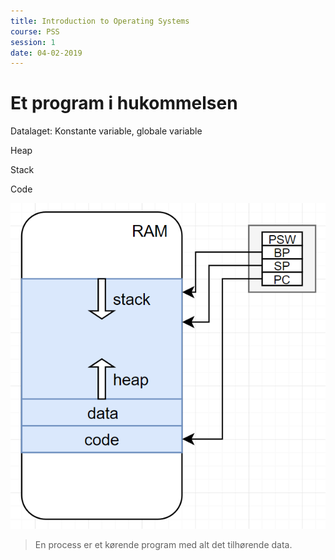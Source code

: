 ```yaml
---
title: Introduction to Operating Systems
course: PSS
session: 1
date: 04-02-2019
---
```


# Et program i hukommelsen

Datalaget: Konstante variable, globale variable

Heap

Stack

Code

![1549283173538](images/1549283173538.png)





> En process er et kørende program med alt det tilhørende data.

